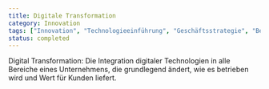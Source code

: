 ```yaml
---
title: Digitale Transformation
category: Innovation
tags: ["Innovation", "Technologieeinführung", "Geschäftsstrategie", "Betriebliche Effizienz"]
status: completed
---
```

Digital Transformation: Die Integration digitaler Technologien in alle Bereiche eines Unternehmens, die grundlegend ändert, wie es betrieben wird und Wert für Kunden liefert.